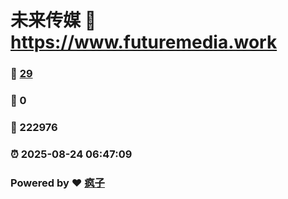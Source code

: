 # 未来传媒 :link: https://www.futuremedia.work 
### :page_facing_up: [29](https://www.futuremedia.work/tag.html) 
### :speech_balloon: 0 
### :hibiscus: 222976 
### :alarm_clock: 2025-08-24 06:47:09 
### Powered by :heart: [疯子](https://github.com/granthuang999/Gmeek)
